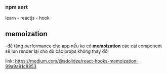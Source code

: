 ### npm sart

learn - reactjs - hook

## memoization

-để tăng performance cho app nếu ko có **memoization** các cái component sẽ lun render lại cho dù các props không thay đổi

link: https://medium.com/@sdolidze/react-hooks-memoization-99a9a91c8853
